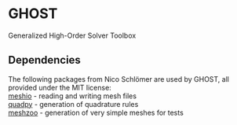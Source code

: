 # GHOST
Generalized High-Order Solver Toolbox

## Dependencies

The following packages from Nico Schlömer are used by GHOST, all provided under the MIT license:<br/>
[meshio](https://github.com/nschloe/meshio) - reading and writing mesh files<br/>
[quadpy](https://github.com/nschloe/quadpy) - generation of quadrature rules<br/>
[meshzoo](https://github.com/nschloe/meshzoo) - generation of very simple meshes for tests

